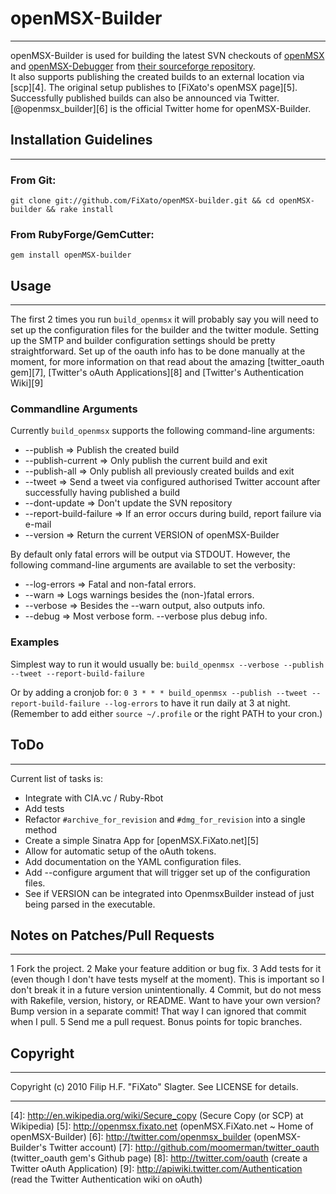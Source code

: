 # openMSX-Builder
******************************************************************************
openMSX-Builder is used for building the latest SVN checkouts of [openMSX][1] and [openMSX-Debugger][2] from [their sourceforge repository][3].  
It also supports publishing the created builds to an external location via [scp][4]. The original setup publishes to [FiXato's openMSX page][5].  
Successfully published builds can also be announced via Twitter. [@openmsx_builder][6] is the official Twitter home for openMSX-Builder.  


## Installation Guidelines
******************************************************************************

### From Git:
`git clone git://github.com/FiXato/openMSX-builder.git && cd openMSX-builder && rake install`

### From RubyForge/GemCutter:
`gem install openMSX-builder`


## Usage
******************************************************************************

The first 2 times you run `build_openmsx` it will probably say you will need to set up the configuration files for the builder and the twitter module.
Setting up the SMTP and builder configuration settings should be pretty straightforward.
Set up of the oauth info has to be done manually at the moment, for more information on that read about the amazing [twitter_oauth gem][7], [Twitter's oAuth Applications][8] and [Twitter's Authentication Wiki][9]


### Commandline Arguments

Currently `build_openmsx` supports the following command-line arguments:

* --publish               => Publish the created build
* --publish-current       => Only publish the current build and exit
* --publish-all           => Only publish all previously created builds and exit
* --tweet                 => Send a tweet via configured authorised Twitter account after successfully having published a build
* --dont-update           => Don't update the SVN repository
* --report-build-failure  => If an error occurs during build, report failure via e-mail
* --version               => Return the current VERSION of openMSX-Builder

By default only fatal errors will be output via STDOUT.
However, the following command-line arguments are available to set the verbosity:

* --log-errors            => Fatal and non-fatal errors.
* --warn                  => Logs warnings besides the (non-)fatal errors.
* --verbose               => Besides the --warn output, also outputs info.
* --debug                 => Most verbose form. --verbose plus debug info.

### Examples

Simplest way to run it would usually be:
`build_openmsx --verbose --publish --tweet --report-build-failure`

Or by adding a cronjob for:
`0 3 * * * build_openmsx --publish --tweet --report-build-failure --log-errors`
to have it run daily at 3 at night.
(Remember to add either `source ~/.profile` or the right PATH to your cron.)


## ToDo
******************************************************************************
Current list of tasks is:

+ Integrate with CIA.vc / Ruby-Rbot
+ Add tests
+ Refactor `#archive_for_revision` and `#dmg_for_revision` into a single method
+ Create a simple Sinatra App for [openMSX.FiXato.net][5]
+ Allow for automatic setup of the oAuth tokens.
+ Add documentation on the YAML configuration files.
+ Add --configure argument that will trigger set up of the configuration files.
+ See if VERSION can be integrated into OpenmsxBuilder instead of just being parsed in the executable.

## Notes on Patches/Pull Requests
******************************************************************************

1 Fork the project.
2 Make your feature addition or bug fix.
3 Add tests for it (even though I don't have tests myself at the moment). 
  This is important so I don't break it in a future version unintentionally.
4 Commit, but do not mess with Rakefile, version, history, or README.
  Want to have your own version? Bump version in a separate commit!
  That way I can ignored that commit when I pull.
5 Send me a pull request. Bonus points for topic branches.


## Copyright
******************************************************************************
Copyright (c) 2010 Filip H.F. "FiXato" Slagter. See LICENSE for details.


******************************************************************************
[1]: https://openmsx.svn.sourceforge.net/svnroot/openmsx/openmsx/trunk (openMSX SVN Trunk)
[2]: https://openmsx.svn.sourceforge.net/svnroot/openmsx/openmsx-debugger/trunk (openMSX-Debugger SVN Trunk)
[3]: http://openmsx.sf.net (openMSX at SourceForge.net)
[4]: http://en.wikipedia.org/wiki/Secure_copy (Secure Copy (or SCP) at Wikipedia)
[5]: http://openmsx.fixato.net (openMSX.FiXato.net ~ Home of openMSX-Builder)
[6]: http://twitter.com/openmsx_builder (openMSX-Builder's Twitter account)
[7]: http://github.com/moomerman/twitter_oauth (twitter_oauth gem's Github page)
[8]: http://twitter.com/oauth (create a Twitter oAuth Application)
[9]: http://apiwiki.twitter.com/Authentication (read the Twitter Authentication wiki on oAuth)